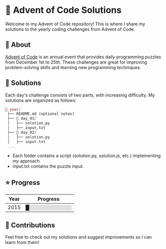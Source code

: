 # 🎄 Advent of Code Solutions
Welcome to my Advent of Code repository! This is where I share my solutions to the yearly coding challenges from Advent of Code.

## 📌 About
[Advent of Code](https://adventofcode.com) is an annual event that provides daily programming puzzles from December 1st to 25th. These challenges are great for improving problem-solving skills and learning new programming techniques.

## 🚀 Solutions
Each day's challenge consists of two parts, with increasing difficulty. My solutions are organized as follows:

```sql
📂 year/
 ├── README.md (optional notes)  
 ├── 📂 day_01/  
 │   ├── solution.py  
 │   ├── input.txt  
 ├── 📂 day_02/  
 │   ├── solution.py  
 │   ├── input.txt  
 ...
```
- Each folder contains a script (solution.py, solution.js, etc.) implementing my approach.
- input.txt contains the puzzle input.

## ⭐ Progress
| Year	   | Progress    |
| -------- | -------  |
| 2015	   | █░░░░░░░░░░░░ 

## 🤝 Contributions
Feel free to check out my solutions and suggest improvements so I can learn from them!